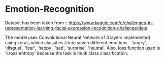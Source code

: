 # Emotion-Recognition

Dataset has been taken from :: https://www.kaggle.com/c/challenges-in-representation-learning-facial-expression-recognition-challenge/data

The model uses Convolutional Neural Network of 3 layers implemented using keras, which classifies it into seven different emotions - 'angry', 'disgust', 'fear', 'happy', 'sad', 'surprise', 'neutral'. Also, loss function used is 'cross entropy' because the task is multi class classification.
